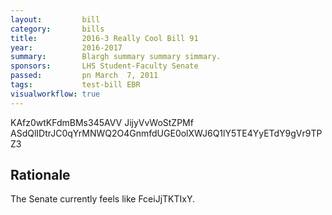 ```yaml
---
layout:         bill
category:       bills
title:          2016-3 Really Cool Bill 91
year:           2016-2017
summary:        Blargh summary summary simmary.
sponsors:       LHS Student-Faculty Senate
passed:         pn March  7, 2011
tags:           test-bill EBR
visualworkflow: true
---
```



KAfz0wtKFdmBMs345AVV JijyVvWoStZPMf ASdQlIDtrJC0qYrMNWQ2O4GnmfdUGE0olXWJ6Q1lY5TE4YyETdY9gVr9TPZ3 




Rationale
---------
The Senate currently feels like FceiJjTKTIxY.
